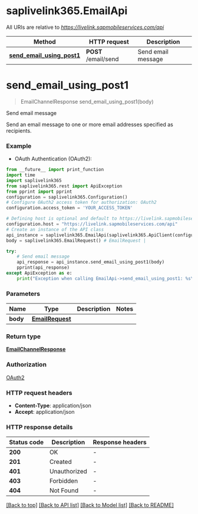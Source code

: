 # saplivelink365.EmailApi

All URIs are relative to *https://livelink.sapmobileservices.com/api*

Method | HTTP request | Description
------------- | ------------- | -------------
[**send_email_using_post1**](EmailApi.md#send_email_using_post1) | **POST** /email/send | Send email message


# **send_email_using_post1**
> EmailChannelResponse send_email_using_post1(body)

Send email message

Send an email message to one or more email addresses specified as recipients.

### Example

* OAuth Authentication (OAuth2):
```python
from __future__ import print_function
import time
import saplivelink365
from saplivelink365.rest import ApiException
from pprint import pprint
configuration = saplivelink365.Configuration()
# Configure OAuth2 access token for authorization: OAuth2
configuration.access_token = 'YOUR_ACCESS_TOKEN'

# Defining host is optional and default to https://livelink.sapmobileservices.com/api
configuration.host = "https://livelink.sapmobileservices.com/api"
# Create an instance of the API class
api_instance = saplivelink365.EmailApi(saplivelink365.ApiClient(configuration))
body = saplivelink365.EmailRequest() # EmailRequest | 

try:
    # Send email message
    api_response = api_instance.send_email_using_post1(body)
    pprint(api_response)
except ApiException as e:
    print("Exception when calling EmailApi->send_email_using_post1: %s\n" % e)
```

### Parameters

Name | Type | Description  | Notes
------------- | ------------- | ------------- | -------------
 **body** | [**EmailRequest**](EmailRequest.md)|  | 

### Return type

[**EmailChannelResponse**](EmailChannelResponse.md)

### Authorization

[OAuth2](../README.md#OAuth2)

### HTTP request headers

 - **Content-Type**: application/json
 - **Accept**: application/json

### HTTP response details
| Status code | Description | Response headers |
|-------------|-------------|------------------|
**200** | OK |  -  |
**201** | Created |  -  |
**401** | Unauthorized |  -  |
**403** | Forbidden |  -  |
**404** | Not Found |  -  |

[[Back to top]](#) [[Back to API list]](../README.md#documentation-for-api-endpoints) [[Back to Model list]](../README.md#documentation-for-models) [[Back to README]](../README.md)


